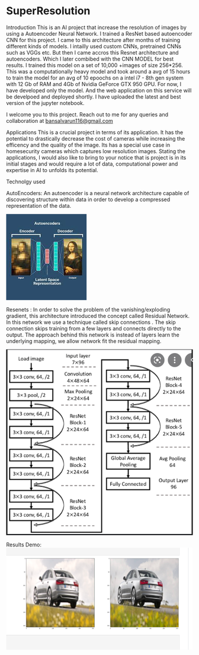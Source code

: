 # SuperResolution

Introduction
This is an AI project that increase the resolution of images by using a Autoencoder Neural Network. I trained a ResNet based autoencoder CNN for this project. I came to this architecture after months of training different kinds of models. I intailly used custom CNNs, pretrained CNNs such as VGGs etc. But then I came accros this Resnet architecture and autoencoders. Which I later combibed with the CNN MODEL for best results.
I trained this model on a set of 10,000 +images of size 256*256. This was a computationally heavy model and took around a avg of 15 hours to train the model for an avg of 10 epoochs on a intel i7 - 8th gen system with 12 Gb of RAM and 4Gb of  Nvidia GeForce GTX 950 GPU.
For now, I have developed only the model. And the web application on this service will be develpoed and deployed shortly. I have uploaded the latest and best version of the jupyter notebook.  

I welcome you to this project. Reach out to me for any queries and collaboration at bansalvarun116@gmail.com

Applications 
This is a crucial project in terms of its application. It has the potential to drastically decrease the cost of cameras while increasing the efficency and the quality of the image. Its has a special use case in homesecurity cameras which captures low resolution images. Stating the applications, I would also like to bring to your notice that is project is in its initial stages and would require a lot of data, computational power and expertise in AI to unfolds its potential. 


Technolgy used

AutoEncoders:
An autoencoder is a neural network architecture capable of discovering structure within data in order to develop a compressed representation of the data. 

![alt text](https://github.com/bansalvarun116/SuperResolution/blob/main/images/autoencoder.jfif)

Resenets :
In order to solve the problem of the vanishing/exploding gradient, this architecture introduced the concept called Residual Network. In this network we use a technique called skip connections . The skip connection skips training from a few layers and connects directly to the output. 
The approach behind this network is instead of layers learn the underlying mapping, we allow network fit the residual mapping. 

![alt text](https://github.com/bansalvarun116/SuperResolution/blob/main/images/resnet.PNG)


Results Demo:
![alt text](https://github.com/bansalvarun116/SuperResolution/blob/main/images/results.PNG)



